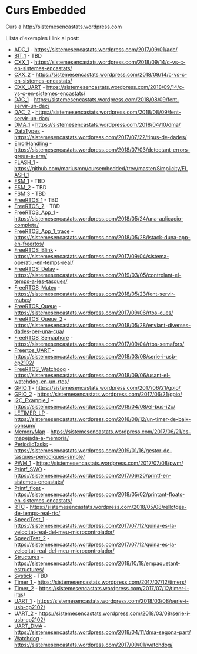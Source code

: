 # Curs Embedded

Curs a http://sistemesencastats.wordpress.com

Llista d'exemples i link al post:

* [ADC_1](https://github.com/mariusmm/cursembedded/tree/master/Simplicity/ADC_1) - https://sistemesencastats.wordpress.com/2017/09/01/adc/
* [BIT_1](https://github.com/mariusmm/cursembedded/tree/master/Simplicity/Bit_1) - TBD
* [CXX_1](https://github.com/mariusmm/cursembedded/tree/master/Simplicity/CXX_1) - https://sistemesencastats.wordpress.com/2018/09/14/c-vs-c-en-sistemes-encastats/
* [CXX_2](https://github.com/mariusmm/cursembedded/tree/master/Simplicity/CXX_2) - https://sistemesencastats.wordpress.com/2018/09/14/c-vs-c-en-sistemes-encastats/
* [CXX_UART](https://github.com/mariusmm/cursembedded/tree/master/Simplicity/CXX_UART) - https://sistemesencastats.wordpress.com/2018/09/14/c-vs-c-en-sistemes-encastats/
* [DAC_1](https://github.com/mariusmm/cursembedded/tree/master/Simplicity/DAC_1)  - https://sistemesencastats.wordpress.com/2018/08/09/fent-servir-un-dac/
* [DAC_2](https://github.com/mariusmm/cursembedded/tree/master/Simplicity/DAC_2) - https://sistemesencastats.wordpress.com/2018/08/09/fent-servir-un-dac/
* [DMA_1](https://github.com/mariusmm/cursembedded/tree/master/Simplicity/DMA_1) - https://sistemesencastats.wordpress.com/2018/04/10/dma/
* [DataTypes](https://github.com/mariusmm/cursembedded/tree/master/Simplicity/DataTypes) - https://sistemesencastats.wordpress.com/2017/07/22/tipus-de-dades/
* [ErrorHandling](https://github.com/mariusmm/cursembedded/tree/master/Simplicity/ErrorHandling) - https://sistemesencastats.wordpress.com/2018/07/03/detectant-errors-greus-a-arm/
* [FLASH_1](https://github.com/mariusmm/cursembedded/tree/master/Simplicity/FLASH_1) - https://github.com/mariusmm/cursembedded/tree/master/Simplicity/FLASH_1
* [FSM_1](https://github.com/mariusmm/cursembedded/tree/master/Simplicity/FSM_1) - TBD
* [FSM_2](https://github.com/mariusmm/cursembedded/tree/master/Simplicity/FSM_2) - TBD
* [FSM:3](https://github.com/mariusmm/cursembedded/tree/master/Simplicity/FSM_3) - TBD
* [FreeRTOS_1](https://github.com/mariusmm/cursembedded/tree/master/Simplicity/FreeRTOS_1) - TBD
* [FreeRTOS_2](https://github.com/mariusmm/cursembedded/tree/master/Simplicity/FreeRTOS_2) - TBD
* [FreeRTOS_App_1](https://github.com/mariusmm/cursembedded/tree/master/Simplicity/FreeRTOS_App_1) - https://sistemesencastats.wordpress.com/2018/05/24/una-aplicacio-completa/
* [FreeRTOS_App_1_trace](https://github.com/mariusmm/cursembedded/tree/master/Simplicity/FreeRTOS_App_1_trace) - https://sistemesencastats.wordpress.com/2018/05/28/lstack-duna-app-en-freertos/
* [FreeRTOS_Blink](https://github.com/mariusmm/cursembedded/tree/master/Simplicity/FreeRTOS_Blink) - https://sistemesencastats.wordpress.com/2017/09/04/sistema-operatiu-en-temps-real/
* [FreeRTOS_Delay](https://github.com/mariusmm/cursembedded/tree/master/Simplicity/FreeRTOS_Delay) - https://sistemesencastats.wordpress.com/2019/03/05/controlant-el-temps-a-les-tasques/
*  [FreeRTOS_Mutex](https://github.com/mariusmm/cursembedded/tree/master/Simplicity/FreeRTOS_Mutex) - https://sistemesencastats.wordpress.com/2018/05/23/fent-servir-mutex/
* [FreeRTOS_Queue](https://github.com/mariusmm/cursembedded/tree/master/Simplicity/FreeRTOS_Queue) - https://sistemesencastats.wordpress.com/2017/09/06/rtos-cues/
* [FreeRTOS_Queue_2](https://github.com/mariusmm/cursembedded/tree/master/Simplicity/FreeRTOS_Queue_2) - https://sistemesencastats.wordpress.com/2018/05/28/enviant-diverses-dades-per-una-cua/
* [FreeRTOS_Semaphore](https://github.com/mariusmm/cursembedded/tree/master/Simplicity/FreeRTOS_Semaphore) - https://sistemesencastats.wordpress.com/2017/09/04/rtos-semafors/
* [Freertos_UART](https://github.com/mariusmm/cursembedded/tree/master/Simplicity/Freertos_UART) - https://sistemesencastats.wordpress.com/2018/03/08/serie-i-usb-cp2102/
* [FreeRTOS_Watchdog](https://github.com/mariusmm/cursembedded/tree/master/Simplicity/FreeRTOS_Watchdog) - https://sistemesencastats.wordpress.com/2018/09/06/usant-el-watchdog-en-un-rtos/
* [GPIO_1](https://github.com/mariusmm/cursembedded/tree/master/Simplicity/GPIO_1) - https://sistemesencastats.wordpress.com/2017/06/21/gpio/
* [GPIO_2](https://github.com/mariusmm/cursembedded/tree/master/Simplicity/GPIO_2) - https://sistemesencastats.wordpress.com/2017/06/21/gpio/
* [I2C_Example_1](https://github.com/mariusmm/cursembedded/tree/master/Simplicity/I2C_Example_1) - https://sistemesencastats.wordpress.com/2018/04/08/el-bus-i2c/
* [LETIMER_LP](https://github.com/mariusmm/cursembedded/tree/master/Simplicity/LETIMER_LP) - https://sistemesencastats.wordpress.com/2018/08/12/un-timer-de-baix-consum/
* [MemoryMap](https://github.com/mariusmm/cursembedded/tree/master/Simplicity/MemoryMap) - https://sistemesencastats.wordpress.com/2017/06/21/es-mapejada-a-memoria/
* [PeriodicTasks](https://github.com/mariusmm/cursembedded/tree/master/Simplicity/PeriodicTasks) - https://sistemesencastats.wordpress.com/2019/01/16/gestor-de-tasques-periodiques-simple/
* [PWM_1](https://github.com/mariusmm/cursembedded/tree/master/Simplicity/PWM_1) - https://sistemesencastats.wordpress.com/2017/07/08/pwm/
* [Printf_SWO](https://github.com/mariusmm/cursembedded/tree/master/Simplicity/Printf_SWO) - https://sistemesencastats.wordpress.com/2017/06/20/printf-en-sistemes-encastats/
* [Printf_float](https://github.com/mariusmm/cursembedded/tree/master/Simplicity/Printf_float) - https://sistemesencastats.wordpress.com/2018/05/02/printant-floats-en-sistemes-encastats/
* [RTC](https://github.com/mariusmm/cursembedded/tree/master/Simplicity/RTC) - https://sistemesencastats.wordpress.com/2018/05/08/rellotges-de-temps-real-rtc/
* [SpeedTest_1](https://github.com/mariusmm/cursembedded/tree/master/Simplicity/SpeedTest_1) - https://sistemesencastats.wordpress.com/2017/07/12/quina-es-la-velocitat-real-del-meu-microcontrolador/
* [SpeedTest_2](https://github.com/mariusmm/cursembedded/tree/master/Simplicity/SpeedTest_2) - https://sistemesencastats.wordpress.com/2017/07/12/quina-es-la-velocitat-real-del-meu-microcontrolador/
* [Structures](https://github.com/mariusmm/cursembedded/tree/master/Simplicity/Structures) - https://sistemesencastats.wordpress.com/2018/10/18/empaquetant-estructures/
* [Systick](https://github.com/mariusmm/cursembedded/tree/master/Simplicity/Systick) - TBD
* [Timer_1	](https://github.com/mariusmm/cursembedded/tree/master/Simplicity/Timer_1) - https://sistemesencastats.wordpress.com/2017/07/12/timers/
* [Timer_2](https://github.com/mariusmm/cursembedded/tree/master/Simplicity/Timer_2) - https://sistemesencastats.wordpress.com/2017/07/12/timer-i-irqs/
* [UART_1](https://github.com/mariusmm/cursembedded/tree/master/Simplicity/UART_1) - https://sistemesencastats.wordpress.com/2018/03/08/serie-i-usb-cp2102/
* [UART_2](https://github.com/mariusmm/cursembedded/tree/master/Simplicity/UART_2) - https://sistemesencastats.wordpress.com/2018/03/08/serie-i-usb-cp2102/
* [UART_DMA](https://github.com/mariusmm/cursembedded/tree/master/Simplicity/UART_DMA) - https://sistemesencastats.wordpress.com/2018/04/11/dma-segona-part/
* [Watchdog](https://github.com/mariusmm/cursembedded/tree/master/Simplicity/Watchdog) - https://sistemesencastats.wordpress.com/2017/09/01/watchdog/
